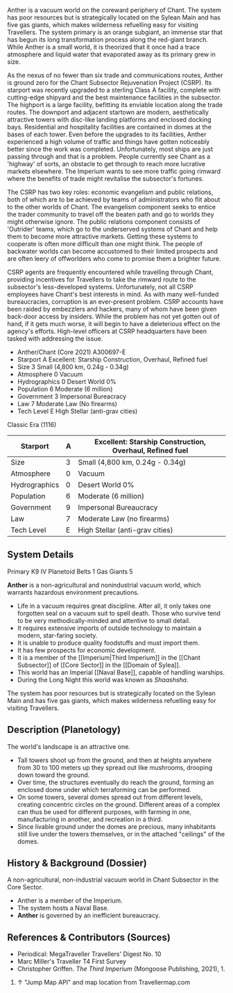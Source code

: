 
Anther is a vacuum world on the coreward periphery of Chant. The system has poor resources but is strategically located on the Sylean Main and has five gas giants, which makes wilderness refuelling easy for visiting Travellers. The system primary is an orange subgiant, an immense star that has begun its long transformation process along the red-giant branch. While Anther is a small world, it is theorized that it once had a trace atmosphere and liquid water that evaporated away as its primary grew in size.

As the nexus of no fewer than six trade and communications routes, Anther is ground zero for the Chant Subsector Rejuvenation Project (CSRP). Its starport was recently upgraded to a sterling Class A facility, complete with cutting-edge shipyard and the best maintenance facilities in the subsector. The highport is a large facility, befitting its enviable location along the trade routes. The downport and adjacent startown are modern, aesthetically attractive towers with disc-like landing platforms and enclosed docking bays. Residential and hospitality facilities are contained in domes at the bases of each tower. Even before the upgrades to its facilities, Anther experienced a high volume of traffic and things have gotten noticeably better since the work was completed. Unfortunately, most ships are just passing through and that is a problem. People currently see Chant as a 'highway' of sorts, an obstacle to get through to reach more lucrative markets elsewhere. The Imperium wants to see more traffic going rimward where the benefits of trade might revitalise the subsector's fortunes.

The CSRP has two key roles: economic evangelism and public relations, both of which are to be achieved by teams of administrators who flit about to the other worlds of Chant. The evangelism component seeks to entice the trader community to travel off the beaten path and go to worlds they might otherwise ignore. The public relations component consists of 'Outrider' teams, which go to the underserved systems of Chant and help them to become more attractive markets. Getting these systems to cooperate is often more difficult than one might think. The people of backwater worlds can become accustomed to their limited prospects and are often leery of offworlders who come to promise them a brighter future.

CSRP agents are frequently encountered while travelling through Chant, providing incentives for Travellers to take the rimward route to the subsector's less-developed systems. Unfortunately, not all CSRP employees have Chant's best interests in mind. As with many well-funded bureaucracies, corruption is an ever-present problem. CSRP accounts have been raided by embezzlers and hackers, many of whom have been given back-door access by insiders. While the problem has not yet gotten out of hand, if it gets much worse, it will begin to have a deleterious effect on the agency's efforts. High-level officers at CSRP headquarters have been tasked with addressing the issue.



* Anther/Chant (Core 2021) A300697-E
* Starport A  Excellent: Starship Construction, Overhaul, Refined fuel
*  Size 3  Small (4,800 km, 0.24g - 0.34g)
*  Atmosphere 0  Vacuum
*  Hydrographics 0  Desert World 0%
*  Population 6   Moderate (6 million)
*  Government 3   Impersonal Bureacracy
*  Law 7   Moderate Law (No firearms)
*  Tech Level E   High Stellar (anti-grav cities)


Classic Era (1116)




| Starport      | A   | Excellent: Starship Construction, Overhaul, Refined fuel |
| ------------- | --- | -------------------------------------------------------- |
| Size          | 3   | Small (4,800 km, 0.24g - 0.34g)                          |
| Atmosphere    | 0   | Vacuum                                                   |
| Hydrographics | 0   | Desert World 0%                                          |
| Population    | 6   | Moderate (6 million)                                     |
| Government    | 9   | Impersonal Bureaucracy                                   |
| Law           | 7   | Moderate Law (no firearms)                               |
| Tech Level    | E   | High Stellar (anti-grav cities)                          |


## System Details
Primary K9 IV Planetoid Belts 1 Gas Giants 5

**Anther** is a non-agricultural and nonindustrial vacuum world, which warrants hazardous environment precautions.

*   Life in a vacuum requires great discipline. After all, it only takes one forgotten seal on a vacuum suit to spell death. Those who survive tend to be very methodically-minded and attentive to small detail.
*   It requires extensive imports of outside technology to maintain a modern, star-faring society.
*   It is unable to produce quality foodstuffs and must import them.
*   It has few prospects for economic development.
*   It is a member of the [[Imperium|Third Imperium]] in the [[Chant Subsector]] of [[Core Sector]] in the [[Domain of Sylea]].
*   This world has an Imperial [[Naval Base]], capable of handling warships.
*   During the Long Night this world was known as _Shaashsha_.

The system has poor resources but is strategically located on the Sylean Main and has five gas giants, which makes wilderness refuelling easy for visiting Travellers.

Description (Planetology)
-----------------------------------------------------------------------------------------------------------------------------------------------------------------

The world's landscape is an attractive one.

*   Tall towers shoot up from the ground, and then at heights anywhere from 30 to 100 meters up they spread out like mushrooms, drooping down toward the ground.
*   Over time, the structures eventually do reach the ground, forming an enclosed dome under which terraforming can be performed.
*   On some towers, several domes spread out from different levels, creating concentric circles on the ground. Different areas of a complex can thus be used for different purposes, with farming in one, manufacturing in another, and recreation in a third.
*   Since livable ground under the domes are precious, many inhabitants still live under the towers themselves, or in the attached "ceilings" of the domes.

History & Background (Dossier)
---------------------------------------------------------------------------------------------------------------------------------------------------------------------------

A non-agricultural, non-industrial vacuum world in Chant Subsector in the Core Sector.

*   Anther is a member of the Imperium.
*   The system hosts a Naval Base.
*   **Anther** is governed by an inefficient bureaucracy.

References & Contributors (Sources)
-------------------------------------------------------------------------------------------------------------------------------------------------------------------------------------

*   Periodical: MegaTraveller Travellers' Digest No. 10
*   Marc Miller's Traveller T4 First Survey
*   Christopher Griffen. _The Third Imperium_ (Mongoose Publishing, 2021), 1.

1.  ↑ "Jump Map API" and map location from Travellermap.com